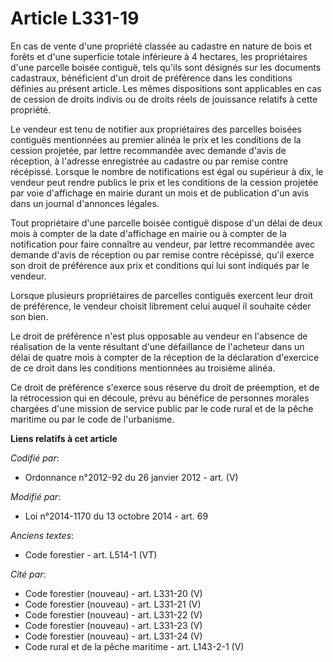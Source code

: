# Article L331-19

En cas de vente d'une propriété classée au cadastre en nature de bois et forêts et d'une superficie totale inférieure à 4
hectares, les propriétaires d'une parcelle boisée contiguë, tels qu'ils sont désignés sur les documents cadastraux,
bénéficient d'un droit de préférence dans les conditions définies au présent article. Les mêmes dispositions sont applicables
en cas de cession de droits indivis ou de droits réels de jouissance relatifs à cette propriété. 

Le vendeur est tenu de notifier aux propriétaires des parcelles boisées contiguës mentionnées au premier alinéa le prix et
les conditions de la cession projetée, par lettre recommandée avec demande d'avis de réception, à l'adresse enregistrée au
cadastre ou par remise contre récépissé. Lorsque le nombre de notifications est égal ou supérieur à dix, le vendeur peut
rendre publics le prix et les conditions de la cession projetée par voie d'affichage en mairie durant un mois et de
publication d'un avis dans un journal d'annonces légales. 

Tout propriétaire d'une parcelle boisée contiguë dispose d'un délai de deux mois à compter de la date d'affichage en mairie
ou à compter de la notification pour faire connaître au vendeur, par lettre recommandée avec demande d'avis de réception ou
par remise contre récépissé, qu'il exerce son droit de préférence aux prix et conditions qui lui sont indiqués par le
vendeur. 

Lorsque plusieurs propriétaires de parcelles contiguës exercent leur droit de préférence, le vendeur choisit librement celui
auquel il souhaite céder son bien. 

Le droit de préférence n'est plus opposable au vendeur en l'absence de réalisation de la vente résultant d'une défaillance de
l'acheteur dans un délai de quatre mois à compter de la réception de la déclaration d'exercice de ce droit dans les
conditions mentionnées au troisième alinéa. 

Ce droit de préférence s'exerce sous réserve du droit de préemption, et de la rétrocession qui en découle, prévu au bénéfice
de personnes morales chargées d'une mission de service public par le code rural et de la pêche maritime  ou par le  code de
l'urbanisme.

**Liens relatifs à cet article**

_Codifié par_:

  - Ordonnance n°2012-92 du 26 janvier 2012 - art. (V)

_Modifié par_:

  - Loi n°2014-1170 du 13 octobre 2014 - art. 69

_Anciens textes_:

  - Code forestier - art. L514-1 (VT)

_Cité par_:

  - Code forestier (nouveau) - art. L331-20 (V)
  - Code forestier (nouveau) - art. L331-21 (V)
  - Code forestier (nouveau) - art. L331-22 (V)
  - Code forestier (nouveau) - art. L331-23 (V)
  - Code forestier (nouveau) - art. L331-24 (V)
  - Code rural et de la pêche maritime - art. L143-2-1 (V)

